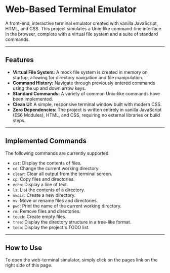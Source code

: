 # Web-Based Terminal Emulator

A front-end, interactive terminal emulator created with vanilla JavaScript,
HTML, and CSS. This project simulates a Unix-like command-line interface in the
browser, complete with a virtual file system and a suite of standard commands.

---

## Features

* **Virtual File System:** A mock file system is created in memory on startup,
allowing for directory navigation and file manipulation.
* **Command History:** Navigate through previously entered commands using the
up and down arrow keys.
* **Standard Commands:** A variety of common Unix-like commands have been implemented.
* **Clean UI:** A simple, responsive terminal window built with modern CSS.
* **Zero Dependencies:** The project is written entirely in vanilla JavaScript
(ES6 Modules), HTML, and CSS, requiring no external libraries or build steps.

---

## Implemented Commands

The following commands are currently supported:

* `cat`: Display the contents of files.
* `cd`: Change the current working directory.
* `clear`: Clear all output from the terminal screen.
* `cp`: Copy files and directories.
* `echo`: Display a line of text.
* `ls`: List the contents of a directory.
* `mkdir`: Create a new directory.
* `mv`: Move or rename files and directories.
* `pwd`: Print the name of the current working directory.
* `rm`: Remove files and directories.
* `touch`: Create empty files.
* `tree`: Display the directory structure in a tree-like format.
* `todo`: Display the project's TODO list.

---

## How to Use

To open the web-terminal simulator, simply click on the pages link on the right
side of this page.
